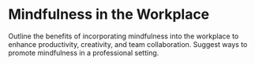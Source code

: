# Mindfulness in the Workplace

Outline the benefits of incorporating mindfulness into the workplace to enhance productivity, creativity, and team collaboration. Suggest ways to promote mindfulness in a professional setting.